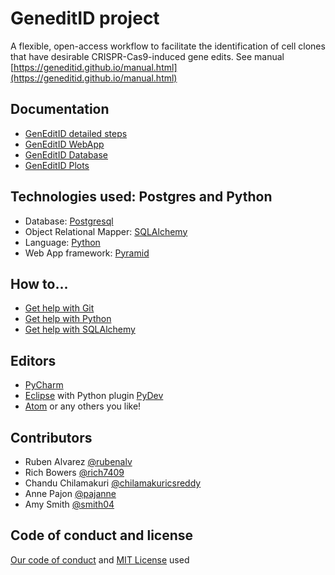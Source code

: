 # GeneditID project

A flexible, open-access workflow to facilitate the identification of cell clones that have desirable CRISPR-Cas9-induced gene edits. See manual [https://geneditid.github.io/manual.html](https://geneditid.github.io/manual.html)

## Documentation

- [GenEditID detailed steps](https://geneditid.github.io/manual.html)
- [GenEditID WebApp](docs/webapp.md)
- [GenEditID Database](docs/database.md)
- [GenEditID Plots](docs/plots.md)


## Technologies used: Postgres and Python

- Database: [Postgresql](https://www.postgresql.org/)
- Object Relational Mapper: [SQLAlchemy](https://www.sqlalchemy.org/)
- Language: [Python](https://www.python.org/)
- Web App framework: [Pyramid](https://trypyramid.com/)


## How to...

- [Get help with Git](help-git.md)
- [Get help with Python](help-python.md)
- [Get help with SQLAlchemy](help-sqlalchemy.md)


## Editors

- [PyCharm](https://www.jetbrains.com/pycharm/)
- [Eclipse](http://www.eclipse.org/) with Python plugin [PyDev](http://www.pydev.org/)
- [Atom](https://atom.io/) or any others you like!

## Contributors

- Ruben Alvarez [@rubenalv](https://github.com/rubenalv)
- Rich Bowers [@rich7409](https://github.com/rich7409)
- Chandu Chilamakuri [@chilamakuricsreddy](https://github.com/chilamakuricsreddy)
- Anne Pajon [@pajanne](https://github.com/pajanne)
- Amy Smith [@smith04](https://github.com/smith04)


## Code of conduct and license

[Our code of conduct](CODE_OF_CONDUCT.md) and [MIT License](LICENSE) used
